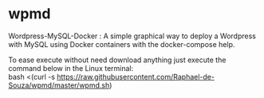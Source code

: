 # wpmd
Wordpress-MySQL-Docker : A simple graphical way to deploy a Wordpress with MySQL using Docker containers with the docker-compose help.

To ease execute without need download anything just execute the command below in the Linux terminal:
<br/>
bash <(curl -s https://raw.githubusercontent.com/Raphael-de-Souza/wpmd/master/wpmd.sh)
